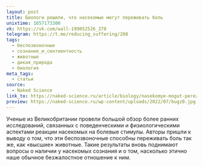 ```yaml
---
layout: post
title: Биологи решили, что насекомые могут переживать боль
unixtime: 1657173300
vk: https://vk.com/wall-199052526_378
telegram: https://t.me/reducing_suffering/208
tags:
  - беспозвоночные
  - сознание_и_сентиентность
  - животные
  - дикая_природа
  - биология
meta_tags:
  - статьи
source:
  - Naked Science
link_to: https://naked-science.ru/article/biology/nasekomye-mogut-perezhivat-bol
preview: https://naked-science.ru/wp-content/uploads/2022/07/bugz0.jpg
---
```

Ученые из Великобритании провели большой обзор более ранних исследований, связанных с поведенческими и физиологическими аспектами реакции насекомых на болевые стимулы. Авторы пришли к выводу о том, что эти беспозвоночные способны переживать боль так же, как «высшие» животные. Такие результаты вновь поднимают вопросы о наличии у насекомых сознания и о том, насколько этично наше обычное безжалостное отношение к ним.